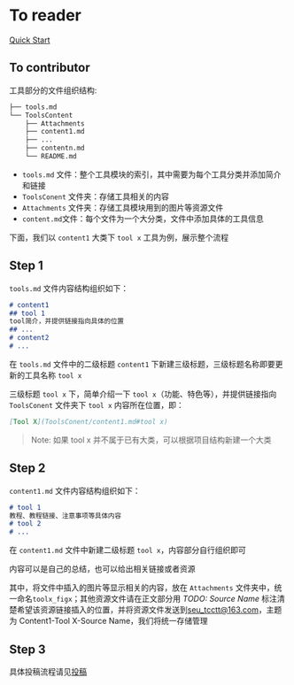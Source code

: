 # To reader

[Quick Start](../index.md)

## To contributor

工具部分的文件组织结构:

```bash
├── tools.md
└── ToolsContent
    ├── Attachments
    ├── content1.md
    ├── ...
    ├── contentn.md
    └── README.md
```

* `tools.md` 文件：整个工具模块的索引，其中需要为每个工具分类并添加简介和链接
* `ToolsConent` 文件夹：存储工具相关的内容
* `Attachments` 文件夹：存储工具模块用到的图片等资源文件
* `content.md`文件：每个文件为一个大分类，文件中添加具体的工具信息

下面，我们以 `content1` 大类下 `tool x` 工具为例，展示整个流程

## Step 1

`tools.md` 文件内容结构组织如下：

```markdown
# content1
## tool 1
tool简介，并提供链接指向具体的位置
## ...
# content2
# ...
```

在 `tools.md` 文件中的二级标题 `content1` 下新建三级标题，三级标题名称即要更新的工具名称 `tool x`

三级标题 `tool x` 下，简单介绍一下 `tool x`（功能、特色等），并提供链接指向 `ToolsConent` 文件夹下 `tool x` 内容所在位置，即：

````markdown
[Tool X](ToolsConent/content1.md#tool x)
````

> Note: 如果 tool x 并不属于已有大类，可以根据项目结构新建一个大类

## Step 2

`content1.md` 文件内容结构组织如下：

```markdown
# tool 1
教程、教程链接、注意事项等具体内容
# tool 2
# ...
```

在 `content1.md` 文件中新建二级标题 `tool x`，内容部分自行组织即可

内容可以是自己的总结，也可以给出相关链接或者资源

其中，将文件中插入的图片等显示相关的内容，放在 `Attachments` 文件夹中，统一命名`toolx_figx`；其他资源文件请在正文部分用 *TODO: Source Name* 标注清楚希望该资源链接插入的位置，并将资源文件发送到<seu_tcctt@163.com>，主题为 Content1-Tool X-Source Name，我们将统一存储管理

## Step 3

具体投稿流程请见[投稿](../contribute.md)
